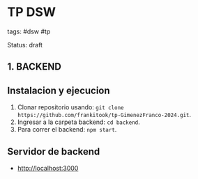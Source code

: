 # TP DSW
tags: #dsw #tp

Status: draft

## 1. BACKEND

## Instalacion y ejecucion

1.  Clonar repositorio usando: `git clone https://github.com/frankitook/tp-GimenezFranco-2024.git`.
2.  Ingresar a la carpeta backend: `cd backend`.
3.  Para correr el backend: `npm start`.

## Servidor de backend

- [http://localhost:3000](http://localhost:3000/)
